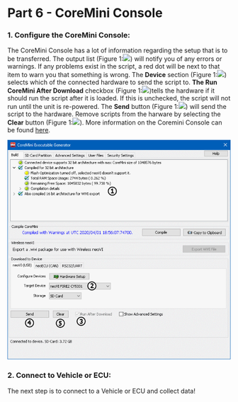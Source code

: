 # Part 6 - CoreMini Console

### 1. Configure the CoreMini Console:

The CoreMini Console has a lot of information regarding the setup that is to be transferred. The output list (Figure 1:![](https://cdn.intrepidcs.net/support/VehicleSpy/assets/smOne.gif)) will notify you of any errors or warnings. If any problems exist in the script, a red dot will be next to that item to warn you that something is wrong. The **Device** section (Figure 1:![](https://cdn.intrepidcs.net/support/VehicleSpy/assets/smTwo.gif)) selects which of the connected hardware to send the script to. **The Run CoreMini After Download** checkbox (Figure 1:![](https://cdn.intrepidcs.net/support/VehicleSpy/assets/smThree.gif))tells the hardware if it should run the script after it is loaded. If this is unchecked, the script will not run until the unit is re-powered. The **Send** button (Figure 1:![](https://cdn.intrepidcs.net/support/VehicleSpy/assets/smFour.gif)) will send the script to the hardware. Remove scripts from the harware by selecting the **Clear** button (Figure 1:![](https://cdn.intrepidcs.net/support/VehicleSpy/assets/smFive.gif)). More information on the Coremini Console can be found [here](../../vehicle-spy-main-menus/main-menu-tools/utilities-coremini-console/).

![Figure 1: CoreMini Console](<../../.gitbook/assets/CoreMiniConsole (1).gif>)

### 2. Connect to Vehicle or ECU:

The next step is to connect to a Vehicle or ECU and collect data!
